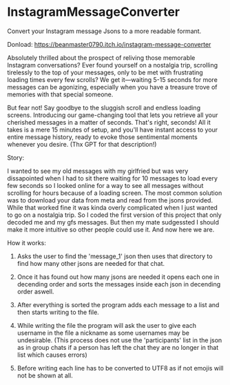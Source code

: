 # InstagramMessageConverter
Convert your Instagram message Jsons to a more readable formant.

Donload: https://beanmaster0790.itch.io/instagram-message-converter

Absolutely thrilled about the prospect of reliving those memorable Instagram conversations? Ever found yourself on a nostalgia trip, scrolling tirelessly to the top of your messages, only to be met with frustrating loading times every few scrolls?
We get it—waiting 5-15 seconds for more messages can be agonizing, especially when you have a treasure trove of memories with that special someone.

But fear not! Say goodbye to the sluggish scroll and endless loading screens. Introducing our game-changing tool that lets you retrieve all your cherished messages in a matter of seconds.
That's right, seconds! All it takes is a mere 15 minutes of setup, and you'll have instant access to your entire message history, ready to evoke those sentimental moments whenever you desire. 
(Thx GPT for that description!)

Story:

I wanted to see my old messages with my girlfried but was very dissapointed when I had to sit there waiting for 10 messages to load every few seconds so I looked online 
for a way to see all messages without scrolling for hours because of a loading screen. The most common solution was to download your data from meta and read from the jsons provided.
While that worked fine it was kinda overly complicated when I just wanted to go on a nostalgia trip. So I coded the first version of this project that only decoded me and my gfs 
messages. But then my mate sudgessted I should make it more intuitive so other people could use it. And now here we are.

How it works:

1. Asks the user to find the 'message_1' json then uses that directory to find how many other jsons are needed for that chat.

2. Once it has found out how many jsons are needed it opens each one in decending order and sorts the messages inside each json in decending order aswell.

3. After everything is sorted the program adds each message to a list and then starts writing to the file.

4. While writing the file the program will ask the user to give each username in the file a nickname as some usernames may be undesirable. (This process does not use the 'participants' list in the json as in group chats if a person has left the chat they are no longer in that list which causes errors)

5. Before writing each line has to be converted to UTF8 as if not emojis will not be shown at all.
